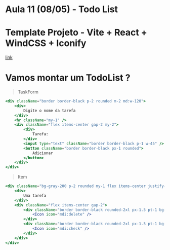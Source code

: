 # Aula 11 (08/05) - Todo List

# Template Projeto - Vite + React + WindCSS + Iconify

[link](https://github.com/mmamorim/bootstrapreact)

# Vamos montar um TodoList ?

> TaskForm

~~~jsx
<div className="border border-black p-2 rounded m-2 md:w-120">
    <div>
        Digite o nome da tarefa
    </div>
    <hr className="my-1" />
    <div className="flex items-center gap-2 my-2">
        <div>
            Tarefa:
        </div>
        <input type="text" className="border border-black p-1 w-45" />
        <button className="border border-black px-1 rounded">
            Adicionar
        </button>
    </div>
</div>
~~~

> Item

~~~jsx
<div className="bg-gray-200 p-2 rounded my-1 flex items-center justify-between">
    <div>
        Uma tarefa
    </div>
    <div className="flex items-center gap-2">
        <div className="border border-black rounded-2xl px-1.5 pt-1 bg-gray-800 text-white">
            <Icon icon="mdi:delete" />
        </div>
        <div className="border border-black rounded-2xl px-1.5 pt-1 bg-green-800 text-white">
            <Icon icon="mdi:check" />
        </div>
    </div>
</div>
~~~